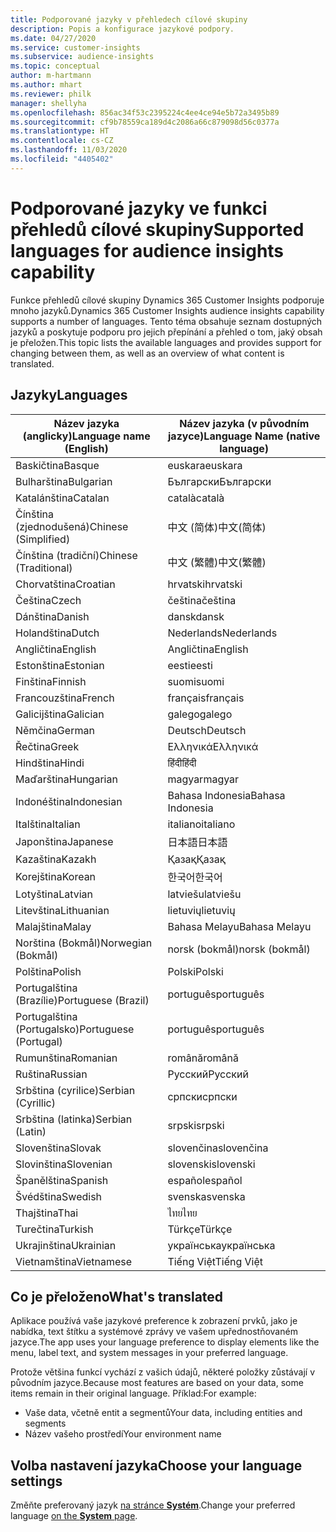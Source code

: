 ```yaml
---
title: Podporované jazyky v přehledech cílové skupiny
description: Popis a konfigurace jazykové podpory.
ms.date: 04/27/2020
ms.service: customer-insights
ms.subservice: audience-insights
ms.topic: conceptual
author: m-hartmann
ms.author: mhart
ms.reviewer: philk
manager: shellyha
ms.openlocfilehash: 856ac34f53c2395224c4ee4ce94e5b72a3495b89
ms.sourcegitcommit: cf9b78559ca189d4c2086a66c879098d56c0377a
ms.translationtype: HT
ms.contentlocale: cs-CZ
ms.lasthandoff: 11/03/2020
ms.locfileid: "4405402"
---
```

# <a name="supported-languages-for-audience-insights-capability"></a><span data-ttu-id="3ddc1-103">Podporované jazyky ve funkci přehledů cílové skupiny</span><span class="sxs-lookup"><span data-stu-id="3ddc1-103">Supported languages for audience insights capability</span></span>

<span data-ttu-id="3ddc1-104">Funkce přehledů cílové skupiny Dynamics 365 Customer Insights podporuje mnoho jazyků.</span><span class="sxs-lookup"><span data-stu-id="3ddc1-104">Dynamics 365 Customer Insights audience insights capability supports a number of languages.</span></span> <span data-ttu-id="3ddc1-105">Tento téma obsahuje seznam dostupných jazyků a poskytuje podporu pro jejich přepínání a přehled o tom, jaký obsah je přeložen.</span><span class="sxs-lookup"><span data-stu-id="3ddc1-105">This topic lists the available languages and provides support for changing between them, as well as an overview of what content is translated.</span></span>

## <a name="languages"></a><span data-ttu-id="3ddc1-106">Jazyky</span><span class="sxs-lookup"><span data-stu-id="3ddc1-106">Languages</span></span>

| <span data-ttu-id="3ddc1-107">Název jazyka (anglicky)</span><span class="sxs-lookup"><span data-stu-id="3ddc1-107">Language name (English)</span></span>|  <span data-ttu-id="3ddc1-108">Název jazyka (v původním jazyce)</span><span class="sxs-lookup"><span data-stu-id="3ddc1-108">Language Name (native language)</span></span> |
| ------------- | ------------- |
| <span data-ttu-id="3ddc1-109">Baskičtina</span><span class="sxs-lookup"><span data-stu-id="3ddc1-109">Basque</span></span> | <span data-ttu-id="3ddc1-110">euskara</span><span class="sxs-lookup"><span data-stu-id="3ddc1-110">euskara</span></span> |
| <span data-ttu-id="3ddc1-111">Bulharština</span><span class="sxs-lookup"><span data-stu-id="3ddc1-111">Bulgarian</span></span> | <span data-ttu-id="3ddc1-112">Български</span><span class="sxs-lookup"><span data-stu-id="3ddc1-112">Български</span></span> |
| <span data-ttu-id="3ddc1-113">Katalánština</span><span class="sxs-lookup"><span data-stu-id="3ddc1-113">Catalan</span></span> | <span data-ttu-id="3ddc1-114">català</span><span class="sxs-lookup"><span data-stu-id="3ddc1-114">català</span></span> |
| <span data-ttu-id="3ddc1-115">Čínština (zjednodušená)</span><span class="sxs-lookup"><span data-stu-id="3ddc1-115">Chinese (Simplified)</span></span> | <span data-ttu-id="3ddc1-116">中文 (简体)</span><span class="sxs-lookup"><span data-stu-id="3ddc1-116">中文(简体)</span></span> |
| <span data-ttu-id="3ddc1-117">Čínština (tradiční)</span><span class="sxs-lookup"><span data-stu-id="3ddc1-117">Chinese (Traditional)</span></span> | <span data-ttu-id="3ddc1-118">中文 (繁體)</span><span class="sxs-lookup"><span data-stu-id="3ddc1-118">中文(繁體)</span></span> |
| <span data-ttu-id="3ddc1-119">Chorvatština</span><span class="sxs-lookup"><span data-stu-id="3ddc1-119">Croatian</span></span> | <span data-ttu-id="3ddc1-120">hrvatski</span><span class="sxs-lookup"><span data-stu-id="3ddc1-120">hrvatski</span></span> |
| <span data-ttu-id="3ddc1-121">Čeština</span><span class="sxs-lookup"><span data-stu-id="3ddc1-121">Czech</span></span> | <span data-ttu-id="3ddc1-122">čeština</span><span class="sxs-lookup"><span data-stu-id="3ddc1-122">čeština</span></span> |
| <span data-ttu-id="3ddc1-123">Dánština</span><span class="sxs-lookup"><span data-stu-id="3ddc1-123">Danish</span></span> | <span data-ttu-id="3ddc1-124">dansk</span><span class="sxs-lookup"><span data-stu-id="3ddc1-124">dansk</span></span> |
| <span data-ttu-id="3ddc1-125">Holandština</span><span class="sxs-lookup"><span data-stu-id="3ddc1-125">Dutch</span></span> | <span data-ttu-id="3ddc1-126">Nederlands</span><span class="sxs-lookup"><span data-stu-id="3ddc1-126">Nederlands</span></span> |
| <span data-ttu-id="3ddc1-127">Angličtina</span><span class="sxs-lookup"><span data-stu-id="3ddc1-127">English</span></span> | <span data-ttu-id="3ddc1-128">Angličtina</span><span class="sxs-lookup"><span data-stu-id="3ddc1-128">English</span></span> |
| <span data-ttu-id="3ddc1-129">Estonština</span><span class="sxs-lookup"><span data-stu-id="3ddc1-129">Estonian</span></span> | <span data-ttu-id="3ddc1-130">eesti</span><span class="sxs-lookup"><span data-stu-id="3ddc1-130">eesti</span></span> |
| <span data-ttu-id="3ddc1-131">Finština</span><span class="sxs-lookup"><span data-stu-id="3ddc1-131">Finnish</span></span> | <span data-ttu-id="3ddc1-132">suomi</span><span class="sxs-lookup"><span data-stu-id="3ddc1-132">suomi</span></span> |
| <span data-ttu-id="3ddc1-133">Francouzština</span><span class="sxs-lookup"><span data-stu-id="3ddc1-133">French</span></span> | <span data-ttu-id="3ddc1-134">français</span><span class="sxs-lookup"><span data-stu-id="3ddc1-134">français</span></span> |
| <span data-ttu-id="3ddc1-135">Galicijština</span><span class="sxs-lookup"><span data-stu-id="3ddc1-135">Galician</span></span> | <span data-ttu-id="3ddc1-136">galego</span><span class="sxs-lookup"><span data-stu-id="3ddc1-136">galego</span></span> |
| <span data-ttu-id="3ddc1-137">Němčina</span><span class="sxs-lookup"><span data-stu-id="3ddc1-137">German</span></span> | <span data-ttu-id="3ddc1-138">Deutsch</span><span class="sxs-lookup"><span data-stu-id="3ddc1-138">Deutsch</span></span> |
| <span data-ttu-id="3ddc1-139">Řečtina</span><span class="sxs-lookup"><span data-stu-id="3ddc1-139">Greek</span></span> | <span data-ttu-id="3ddc1-140">Ελληνικά</span><span class="sxs-lookup"><span data-stu-id="3ddc1-140">Ελληνικά</span></span> |
| <span data-ttu-id="3ddc1-141">Hindština</span><span class="sxs-lookup"><span data-stu-id="3ddc1-141">Hindi</span></span> | <span data-ttu-id="3ddc1-142">हिंदी</span><span class="sxs-lookup"><span data-stu-id="3ddc1-142">हिंदी</span></span> |
| <span data-ttu-id="3ddc1-143">Maďarština</span><span class="sxs-lookup"><span data-stu-id="3ddc1-143">Hungarian</span></span> | <span data-ttu-id="3ddc1-144">magyar</span><span class="sxs-lookup"><span data-stu-id="3ddc1-144">magyar</span></span> |
| <span data-ttu-id="3ddc1-145">Indonéština</span><span class="sxs-lookup"><span data-stu-id="3ddc1-145">Indonesian</span></span> | <span data-ttu-id="3ddc1-146">Bahasa Indonesia</span><span class="sxs-lookup"><span data-stu-id="3ddc1-146">Bahasa Indonesia</span></span> |
| <span data-ttu-id="3ddc1-147">Italština</span><span class="sxs-lookup"><span data-stu-id="3ddc1-147">Italian</span></span> | <span data-ttu-id="3ddc1-148">italiano</span><span class="sxs-lookup"><span data-stu-id="3ddc1-148">italiano</span></span> |
| <span data-ttu-id="3ddc1-149">Japonština</span><span class="sxs-lookup"><span data-stu-id="3ddc1-149">Japanese</span></span> | <span data-ttu-id="3ddc1-150">日本語</span><span class="sxs-lookup"><span data-stu-id="3ddc1-150">日本語</span></span> |
| <span data-ttu-id="3ddc1-151">Kazaština</span><span class="sxs-lookup"><span data-stu-id="3ddc1-151">Kazakh</span></span> | <span data-ttu-id="3ddc1-152">Қазақ</span><span class="sxs-lookup"><span data-stu-id="3ddc1-152">Қазақ</span></span> |
| <span data-ttu-id="3ddc1-153">Korejština</span><span class="sxs-lookup"><span data-stu-id="3ddc1-153">Korean</span></span> | <span data-ttu-id="3ddc1-154">한국어</span><span class="sxs-lookup"><span data-stu-id="3ddc1-154">한국어</span></span> |
| <span data-ttu-id="3ddc1-155">Lotyština</span><span class="sxs-lookup"><span data-stu-id="3ddc1-155">Latvian</span></span> | <span data-ttu-id="3ddc1-156">latviešu</span><span class="sxs-lookup"><span data-stu-id="3ddc1-156">latviešu</span></span> |
| <span data-ttu-id="3ddc1-157">Litevština</span><span class="sxs-lookup"><span data-stu-id="3ddc1-157">Lithuanian</span></span> | <span data-ttu-id="3ddc1-158">lietuvių</span><span class="sxs-lookup"><span data-stu-id="3ddc1-158">lietuvių</span></span> |
| <span data-ttu-id="3ddc1-159">Malajština</span><span class="sxs-lookup"><span data-stu-id="3ddc1-159">Malay</span></span> | <span data-ttu-id="3ddc1-160">Bahasa Melayu</span><span class="sxs-lookup"><span data-stu-id="3ddc1-160">Bahasa Melayu</span></span> |
| <span data-ttu-id="3ddc1-161">Norština (Bokmål)</span><span class="sxs-lookup"><span data-stu-id="3ddc1-161">Norwegian (Bokmål)</span></span> | <span data-ttu-id="3ddc1-162">norsk (bokmål)</span><span class="sxs-lookup"><span data-stu-id="3ddc1-162">norsk (bokmål)</span></span> |
| <span data-ttu-id="3ddc1-163">Polština</span><span class="sxs-lookup"><span data-stu-id="3ddc1-163">Polish</span></span> | <span data-ttu-id="3ddc1-164">Polski</span><span class="sxs-lookup"><span data-stu-id="3ddc1-164">Polski</span></span> |
| <span data-ttu-id="3ddc1-165">Portugalština (Brazílie)</span><span class="sxs-lookup"><span data-stu-id="3ddc1-165">Portuguese (Brazil)</span></span> | <span data-ttu-id="3ddc1-166">português</span><span class="sxs-lookup"><span data-stu-id="3ddc1-166">português</span></span> |
| <span data-ttu-id="3ddc1-167">Portugalština (Portugalsko)</span><span class="sxs-lookup"><span data-stu-id="3ddc1-167">Portuguese (Portugal)</span></span> | <span data-ttu-id="3ddc1-168">português</span><span class="sxs-lookup"><span data-stu-id="3ddc1-168">português</span></span> |
| <span data-ttu-id="3ddc1-169">Rumunština</span><span class="sxs-lookup"><span data-stu-id="3ddc1-169">Romanian</span></span> | <span data-ttu-id="3ddc1-170">română</span><span class="sxs-lookup"><span data-stu-id="3ddc1-170">română</span></span> |
| <span data-ttu-id="3ddc1-171">Ruština</span><span class="sxs-lookup"><span data-stu-id="3ddc1-171">Russian</span></span> | <span data-ttu-id="3ddc1-172">Русский</span><span class="sxs-lookup"><span data-stu-id="3ddc1-172">Русский</span></span> |
| <span data-ttu-id="3ddc1-173">Srbština (cyrilice)</span><span class="sxs-lookup"><span data-stu-id="3ddc1-173">Serbian (Cyrillic)</span></span> | <span data-ttu-id="3ddc1-174">српски</span><span class="sxs-lookup"><span data-stu-id="3ddc1-174">српски</span></span> |
| <span data-ttu-id="3ddc1-175">Srbština (latinka)</span><span class="sxs-lookup"><span data-stu-id="3ddc1-175">Serbian (Latin)</span></span> | <span data-ttu-id="3ddc1-176">srpski</span><span class="sxs-lookup"><span data-stu-id="3ddc1-176">srpski</span></span> |
| <span data-ttu-id="3ddc1-177">Slovenština</span><span class="sxs-lookup"><span data-stu-id="3ddc1-177">Slovak</span></span> | <span data-ttu-id="3ddc1-178">slovenčina</span><span class="sxs-lookup"><span data-stu-id="3ddc1-178">slovenčina</span></span> |
| <span data-ttu-id="3ddc1-179">Slovinština</span><span class="sxs-lookup"><span data-stu-id="3ddc1-179">Slovenian</span></span> | <span data-ttu-id="3ddc1-180">slovenski</span><span class="sxs-lookup"><span data-stu-id="3ddc1-180">slovenski</span></span> |
| <span data-ttu-id="3ddc1-181">Španělština</span><span class="sxs-lookup"><span data-stu-id="3ddc1-181">Spanish</span></span> | <span data-ttu-id="3ddc1-182">español</span><span class="sxs-lookup"><span data-stu-id="3ddc1-182">español</span></span> |
| <span data-ttu-id="3ddc1-183">Švédština</span><span class="sxs-lookup"><span data-stu-id="3ddc1-183">Swedish</span></span> | <span data-ttu-id="3ddc1-184">svenska</span><span class="sxs-lookup"><span data-stu-id="3ddc1-184">svenska</span></span> |
| <span data-ttu-id="3ddc1-185">Thajština</span><span class="sxs-lookup"><span data-stu-id="3ddc1-185">Thai</span></span> | <span data-ttu-id="3ddc1-186">ไทย</span><span class="sxs-lookup"><span data-stu-id="3ddc1-186">ไทย</span></span> |
| <span data-ttu-id="3ddc1-187">Turečtina</span><span class="sxs-lookup"><span data-stu-id="3ddc1-187">Turkish</span></span> | <span data-ttu-id="3ddc1-188">Türkçe</span><span class="sxs-lookup"><span data-stu-id="3ddc1-188">Türkçe</span></span> |
| <span data-ttu-id="3ddc1-189">Ukrajinština</span><span class="sxs-lookup"><span data-stu-id="3ddc1-189">Ukrainian</span></span> | <span data-ttu-id="3ddc1-190">українська</span><span class="sxs-lookup"><span data-stu-id="3ddc1-190">українська</span></span> |
| <span data-ttu-id="3ddc1-191">Vietnamština</span><span class="sxs-lookup"><span data-stu-id="3ddc1-191">Vietnamese</span></span> | <span data-ttu-id="3ddc1-192">Tiếng Việt</span><span class="sxs-lookup"><span data-stu-id="3ddc1-192">Tiếng Việt</span></span> |

## <a name="whats-translated"></a><span data-ttu-id="3ddc1-193">Co je přeloženo</span><span class="sxs-lookup"><span data-stu-id="3ddc1-193">What's translated</span></span>

<span data-ttu-id="3ddc1-194">Aplikace používá vaše jazykové preference k zobrazení prvků, jako je nabídka, text štítku a systémové zprávy ve vašem upřednostňovaném jazyce.</span><span class="sxs-lookup"><span data-stu-id="3ddc1-194">The app uses your language preference to display elements like the menu, label text, and system messages in your preferred language.</span></span>

<span data-ttu-id="3ddc1-195">Protože většina funkcí vychází z vašich údajů, některé položky zůstávají v původním jazyce.</span><span class="sxs-lookup"><span data-stu-id="3ddc1-195">Because most features are based on your data, some items remain in their original language.</span></span> <span data-ttu-id="3ddc1-196">Příklad:</span><span class="sxs-lookup"><span data-stu-id="3ddc1-196">For example:</span></span>

- <span data-ttu-id="3ddc1-197">Vaše data, včetně entit a segmentů</span><span class="sxs-lookup"><span data-stu-id="3ddc1-197">Your data, including entities and segments</span></span>
- <span data-ttu-id="3ddc1-198">Název vašeho prostředí</span><span class="sxs-lookup"><span data-stu-id="3ddc1-198">Your environment name</span></span>

## <a name="choose-your-language-settings"></a><span data-ttu-id="3ddc1-199">Volba nastavení jazyka</span><span class="sxs-lookup"><span data-stu-id="3ddc1-199">Choose your language settings</span></span>  

<span data-ttu-id="3ddc1-200">Změňte preferovaný jazyk [na stránce **Systém**](system.md).</span><span class="sxs-lookup"><span data-stu-id="3ddc1-200">Change your preferred language [on the **System** page](system.md).</span></span>
